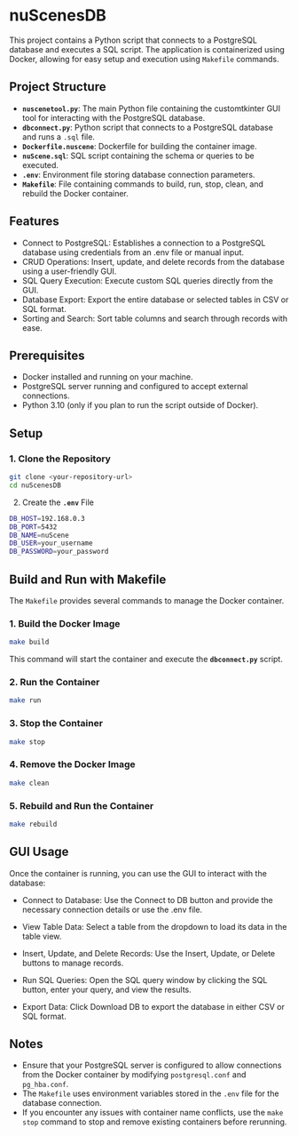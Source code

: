 # nuScenesDB 

This project contains a Python script that connects to a PostgreSQL database and executes a SQL script. The application is containerized using Docker, allowing for easy setup and execution using `Makefile` commands.

## Project Structure

- **`nuscenetool.py`**: The main Python file containing the customtkinter GUI tool for interacting with the PostgreSQL database.
- **`dbconnect.py`**: Python script that connects to a PostgreSQL database and runs a `.sql` file.
- **`Dockerfile.nuscene`**: Dockerfile for building the container image.
- **`nuScene.sql`**: SQL script containing the schema or queries to be executed.
- **`.env`**: Environment file storing database connection parameters.
- **`Makefile`**: File containing commands to build, run, stop, clean, and rebuild the Docker container.

## Features
- Connect to PostgreSQL: Establishes a connection to a PostgreSQL database using credentials from an .env file or manual input.
- CRUD Operations: Insert, update, and delete records from the database using a user-friendly GUI.
- SQL Query Execution: Execute custom SQL queries directly from the GUI.
- Database Export: Export the entire database or selected tables in CSV or SQL format.
- Sorting and Search: Sort table columns and search through records with ease.

## Prerequisites

- Docker installed and running on your machine.
- PostgreSQL server running and configured to accept external connections.
- Python 3.10 (only if you plan to run the script outside of Docker).

## Setup

### 1. Clone the Repository

```bash
git clone <your-repository-url>
cd nuScenesDB
```

2. Create the **`.env`** File

```bash
DB_HOST=192.168.0.3
DB_PORT=5432
DB_NAME=nuScene
DB_USER=your_username
DB_PASSWORD=your_password
```

## Build and Run with Makefile

The `Makefile` provides several commands to manage the Docker container.

### 1. Build the Docker Image

```bash
make build
```

This command will start the container and execute the **`dbconnect.py`** script.

### 2. Run the Container

```bash
make run
```

### 3. Stop the Container

```bash
make stop
```

### 4. Remove the Docker Image

```bash
make clean
```

### 5. Rebuild and Run the Container

```bash
make rebuild
```

## GUI Usage
Once the container is running, you can use the GUI to interact with the database:

- Connect to Database:
Use the Connect to DB button and provide the necessary connection details or use the .env file.

- View Table Data:
Select a table from the dropdown to load its data in the table view.

- Insert, Update, and Delete Records:
Use the Insert, Update, or Delete buttons to manage records.

- Run SQL Queries:
Open the SQL query window by clicking the SQL button, enter your query, and view the results.

- Export Data:
Click Download DB to export the database in either CSV or SQL format.

## Notes

- Ensure that your PostgreSQL server is configured to allow connections from the Docker container by modifying `postgresql.conf` and `pg_hba.conf`.
- The `Makefile` uses environment variables stored in the `.env` file for the database connection.
- If you encounter any issues with container name conflicts, use the `make stop` command to stop and remove existing containers before rerunning.

